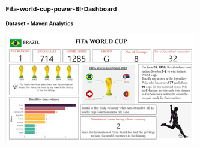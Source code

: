 <h3> Fifa-world-cup-power-BI-Dashboard </h3>
<h4> Dataset - Maven Analytics </h4>
<img src = "https://github.com/Vaibhavii3/Fifa-world-cup-power-BI-Dashboard/blob/main/fifa%20world%20cup.jpg">
